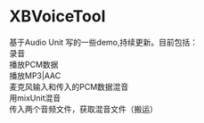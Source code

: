 # XBVoiceTool
基于Audio Unit 写的一些demo,持续更新。目前包括：
<br/>
录音
<br/>
播放PCM数据
<br/>
播放MP3|AAC
<br/>
麦克风输入和传入的PCM数据混音
<br/>
用mixUnit混音
<br/>
传入两个音频文件，获取混音文件（搬运）
